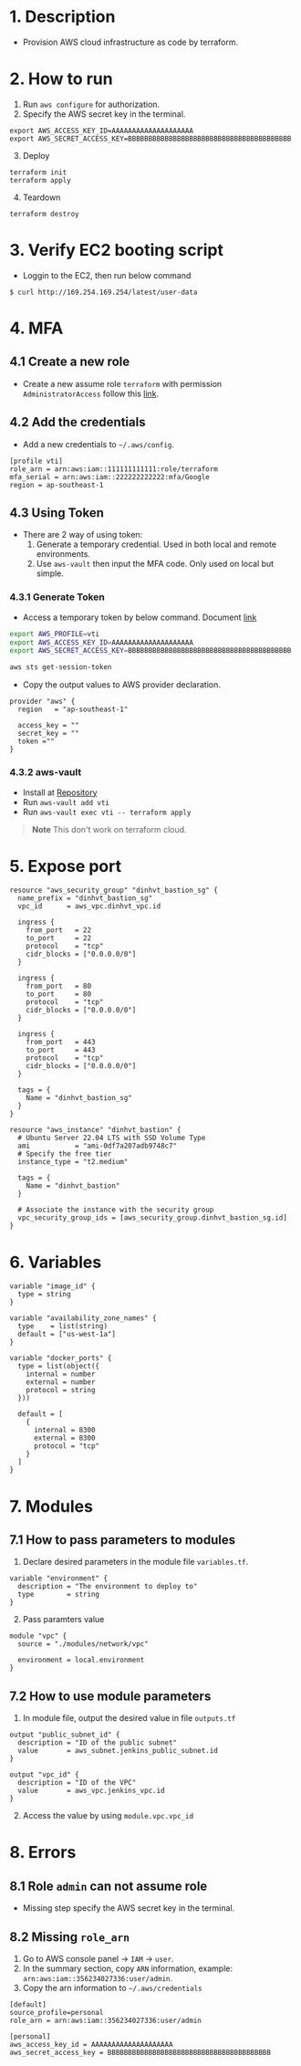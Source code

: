 # 1. Description
- Provision AWS cloud infrastructure as code by terraform.

# 2. How to run
1. Run `aws configure` for authorization.
2. Specify the AWS secret key in the terminal.
```shell
export AWS_ACCESS_KEY_ID=AAAAAAAAAAAAAAAAAAAA
export AWS_SECRET_ACCESS_KEY=BBBBBBBBBBBBBBBBBBBBBBBBBBBBBBBBBBBBBBBB
```
3. Deploy
```shell
terraform init
terraform apply
```
4. Teardown
```shell
terraform destroy
```

# 3. Verify EC2 booting script
- Loggin to the EC2, then run below command
```console
$ curl http://169.254.169.254/latest/user-data
```

# 4. MFA
## 4.1 Create a new role
- Create a new assume role `terraform` with permission `AdministratorAccess` follow this [link](https://docs.aws.amazon.com/IAM/latest/UserGuide/id_roles_create_for-user.html).

## 4.2 Add the credentials
- Add a new credentials to `~/.aws/config`.
```
[profile vti]
role_arn = arn:aws:iam::111111111111:role/terraform
mfa_serial = arn:aws:iam::222222222222:mfa/Google
region = ap-southeast-1
```

## 4.3 Using Token
- There are 2 way of using token:
  1. Generate a temporary credential. Used in both local and remote environments.
  1. Use `aws-vault` then input the MFA code. Only used on local but simple.

### 4.3.1 Generate Token
- Access a temporary token by below command. Document [link](https://docs.aws.amazon.com/cli/latest/reference/sts/get-session-token.html)
```sh
export AWS_PROFILE=vti
export AWS_ACCESS_KEY_ID=AAAAAAAAAAAAAAAAAAAA
export AWS_SECRET_ACCESS_KEY=BBBBBBBBBBBBBBBBBBBBBBBBBBBBBBBBBBBBBBBB

aws sts get-session-token
```

- Copy the output values to AWS provider declaration.
```hcl
provider "aws" {
  region   = "ap-southeast-1"

  access_key = ""
  secret_key = ""
  token =""
}
```

### 4.3.2 aws-vault
- Install at [Repository](https://github.com/99designs/aws-vault)
- Run `aws-vault add vti`
- Run `aws-vault exec vti -- terraform apply`
> **Note**
> This don't work on terraform cloud.

# 5. Expose port
```hcl
resource "aws_security_group" "dinhvt_bastion_sg" {
  name_prefix = "dinhvt_bastion_sg"
  vpc_id      = aws_vpc.dinhvt_vpc.id

  ingress {
    from_port   = 22
    to_port     = 22
    protocol    = "tcp"
    cidr_blocks = ["0.0.0.0/0"]
  }

  ingress {
    from_port   = 80
    to_port     = 80
    protocol    = "tcp"
    cidr_blocks = ["0.0.0.0/0"]
  }

  ingress {
    from_port   = 443
    to_port     = 443
    protocol    = "tcp"
    cidr_blocks = ["0.0.0.0/0"]
  }

  tags = {
    Name = "dinhvt_bastion_sg"
  }
}

resource "aws_instance" "dinhvt_bastion" {
  # Ubuntu Server 22.04 LTS with SSD Volume Type
  ami           = "ami-0df7a207adb9748c7"
  # Specify the free tier
  instance_type = "t2.medium"

  tags = {
    Name = "dinhvt_bastion"
  }

  # Associate the instance with the security group
  vpc_security_group_ids = [aws_security_group.dinhvt_bastion_sg.id]
}
```

# 6. Variables
```hcl
variable "image_id" {
  type = string
}

variable "availability_zone_names" {
  type    = list(string)
  default = ["us-west-1a"]
}

variable "docker_ports" {
  type = list(object({
    internal = number
    external = number
    protocol = string
  }))

  default = [
    {
      internal = 8300
      external = 8300
      protocol = "tcp"
    }
  ]
}
```

# 7. Modules
## 7.1 How to pass parameters to modules
1. Declare desired parameters in the module file `variables.tf`.
```hcl
variable "environment" {
  description = "The environment to deploy to"
  type        = string
}
```

2. Pass paramters value
```hcl
module "vpc" {
  source = "./modules/network/vpc"

  environment = local.environment
}
```

## 7.2 How to use module parameters
1. In module file, output the desired value in file `outputs.tf`
```hcl
output "public_subnet_id" {
  description = "ID of the public subnet"
  value       = aws_subnet.jenkins_public_subnet.id
}

output "vpc_id" {
  description = "ID of the VPC"
  value       = aws_vpc.jenkins_vpc.id
}
```

2. Access the value by using `module.vpc.vpc_id`


# 8. Errors
## 8.1 Role `admin` can not assume role
- Missing step specify the AWS secret key in the terminal.

## 8.2 Missing `role_arn`
1. Go to AWS console panel -> `IAM` -> `user`.
1. In the summary section, copy `ARN` information, example: `arn:aws:iam::356234027336:user/admin`.
1. Copy the arn information to `~/.aws/credentials`
```
[default]
source_profile=personal
role_arn = arn:aws:iam::356234027336:user/admin

[personal]
aws_access_key_id = AAAAAAAAAAAAAAAAAAAA
aws_secret_access_key = BBBBBBBBBBBBBBBBBBBBBBBBBBBBBBBBBBBBBBBB
```